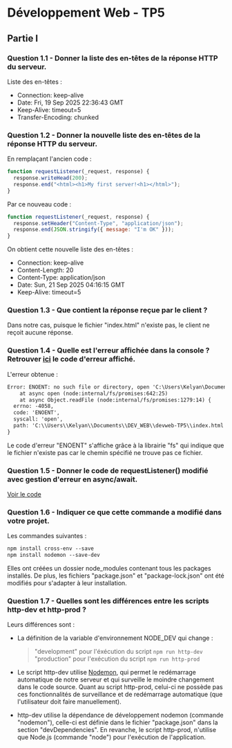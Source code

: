 # Développement Web - TP5

## Partie I

### Question 1.1 - Donner la liste des en-têtes de la réponse HTTP du serveur.

Liste des en-têtes :
- Connection: keep-alive
- Date: Fri, 19 Sep 2025 22:36:43 GMT
- Keep-Alive: timeout=5
- Transfer-Encoding: chunked

### Question 1.2 - Donner la nouvelle liste des en-têtes de la réponse HTTP du serveur.

En remplaçant l'ancien code :
```javascript
function requestListener(_request, response) {
  response.writeHead(200);
  response.end("<html><h1>My first server!<h1></html>");
}
```

Par ce nouveau code :
```javascript
function requestListener(_request, response) {
  response.setHeader("Content-Type", "application/json");
  response.end(JSON.stringify({ message: "I'm OK" }));
}
```

On obtient cette nouvelle liste des en-têtes :
- Connection: keep-alive
- Content-Length: 20
- Content-Type: application/json
- Date: Sun, 21 Sep 2025 04:16:15 GMT
- Keep-Alive: timeout=5

### Question 1.3 - Que contient la réponse reçue par le client ?

Dans notre cas, puisque le fichier "index.html" n'existe pas, le client ne reçoit aucune réponse.

### Question 1.4 - Quelle est l'erreur affichée dans la console ? Retrouver [ici](https://nodejs.org/api) le code d'erreur affiché.

L'erreur obtenue :
```txt
Error: ENOENT: no such file or directory, open 'C:\Users\Kelyan\Documents\DEV_WEB\devweb-TP5\index.html'
    at async open (node:internal/fs/promises:642:25)
    at async Object.readFile (node:internal/fs/promises:1279:14) {
  errno: -4058,
  code: 'ENOENT',
  syscall: 'open',
  path: 'C:\\Users\\Kelyan\\Documents\\DEV_WEB\\devweb-TP5\\index.html'
}
```

Le code d'erreur "ENOENT" s'affiche grâce à la librairie "fs" qui indique que le fichier n'existe pas car le chemin spécifié ne trouve pas ce fichier.

### Question 1.5 - Donner le code de requestListener() modifié avec gestion d'erreur en async/await.

[Voir le code](https://github.com/Kelyan3/devweb-TP5/blob/main/server-http.mjs#L7-L18)

### Question 1.6 - Indiquer ce que cette commande a modifié dans votre projet.

Les commandes suivantes :
```txt
npm install cross-env --save
npm install nodemon --save-dev
```
Elles ont créées un dossier node_modules contenant tous les packages installés.
De plus, les fichiers "package.json" et "package-lock.json" ont été modifiés pour s'adapter à leur installation.

### Question 1.7 - Quelles sont les différences entre les scripts http-dev et http-prod ?

Leurs différences sont :
- La définition de la variable d'environnement NODE_DEV qui change :
  > "development" pour l'éxécution du script `npm run http-dev`
  > "production" pour l'exécution du script `npm run http-prod`

- Le script http-dev utilise [Nodemon](https://nodemon.io/), qui permet le redémarrage automatique de notre serveur et qui surveille le moindre changement dans le code source. Quant au script http-prod, celui-ci ne possède pas ces fonctionnalités de surveillance et de redémarrage automatique (que l'utilisateur doit faire manuellement).

- http-dev utilise la dépendance de développement nodemon (commande "nodemon"), celle-ci est définie dans le fichier "package.json" dans la section "devDependencies". En revanche, le script http-prod, n'utilise que Node.js (commande "node") pour l'exécution de l'application.
